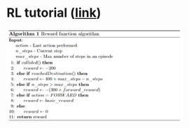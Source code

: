 # RL tutorial ([link](https://github.com/FilipeAlmeidaFEUP/ros2_flatland_rl_tutorial))

<img src="reward_alg.png"  width="80%" height="80%">
